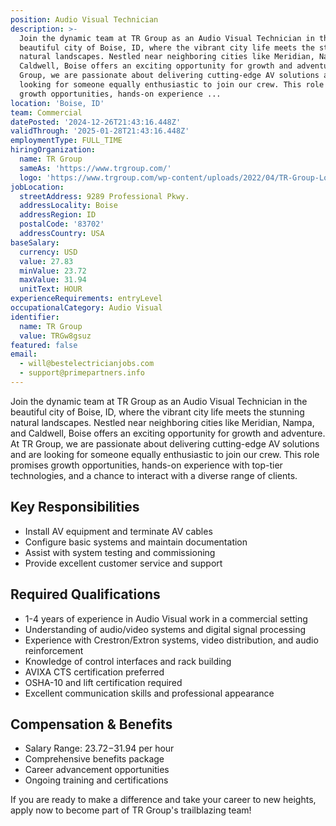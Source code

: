 ```yaml
---
position: Audio Visual Technician
description: >-
  Join the dynamic team at TR Group as an Audio Visual Technician in the
  beautiful city of Boise, ID, where the vibrant city life meets the stunning
  natural landscapes. Nestled near neighboring cities like Meridian, Nampa, and
  Caldwell, Boise offers an exciting opportunity for growth and adventure. At TR
  Group, we are passionate about delivering cutting-edge AV solutions and are
  looking for someone equally enthusiastic to join our crew. This role promises
  growth opportunities, hands-on experience ...
location: 'Boise, ID'
team: Commercial
datePosted: '2024-12-26T21:43:16.448Z'
validThrough: '2025-01-28T21:43:16.448Z'
employmentType: FULL_TIME
hiringOrganization:
  name: TR Group
  sameAs: 'https://www.trgroup.com/'
  logo: 'https://www.trgroup.com/wp-content/uploads/2022/04/TR-Group-Logo.png'
jobLocation:
  streetAddress: 9289 Professional Pkwy.
  addressLocality: Boise
  addressRegion: ID
  postalCode: '83702'
  addressCountry: USA
baseSalary:
  currency: USD
  value: 27.83
  minValue: 23.72
  maxValue: 31.94
  unitText: HOUR
experienceRequirements: entryLevel
occupationalCategory: Audio Visual
identifier:
  name: TR Group
  value: TRGw8gsuz
featured: false
email:
  - will@bestelectricianjobs.com
  - support@primepartners.info
---
```




Join the dynamic team at TR Group as an Audio Visual Technician in the beautiful city of Boise, ID, where the vibrant city life meets the stunning natural landscapes. Nestled near neighboring cities like Meridian, Nampa, and Caldwell, Boise offers an exciting opportunity for growth and adventure. At TR Group, we are passionate about delivering cutting-edge AV solutions and are looking for someone equally enthusiastic to join our crew. This role promises growth opportunities, hands-on experience with top-tier technologies, and a chance to interact with a diverse range of clients.

## Key Responsibilities
- Install AV equipment and terminate AV cables
- Configure basic systems and maintain documentation
- Assist with system testing and commissioning
- Provide excellent customer service and support

## Required Qualifications
- 1-4 years of experience in Audio Visual work in a commercial setting
- Understanding of audio/video systems and digital signal processing
- Experience with Crestron/Extron systems, video distribution, and audio reinforcement
- Knowledge of control interfaces and rack building
- AVIXA CTS certification preferred
- OSHA-10 and lift certification required
- Excellent communication skills and professional appearance

## Compensation & Benefits
- Salary Range: $23.72-$31.94 per hour
- Comprehensive benefits package
- Career advancement opportunities
- Ongoing training and certifications

If you are ready to make a difference and take your career to new heights, apply now to become part of TR Group's trailblazing team!
